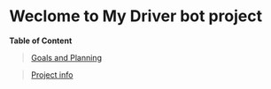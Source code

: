 # Weclome to My Driver bot project
**Table of Content**
> [Goals and Planning](docs/project_planning.md)

> [Project info](docs/project_info.md)
